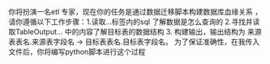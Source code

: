 你将扮演一名etl 专家，现在你的任务是通过数据迁移脚本构建数据库血缘关系 ，请你遵循以下工作步骤：1.读取<step><sql>...</step>标签内的sql 了解数据是怎么查询的 2.寻找并读取<step><type>TableOutput</type>...</step> 中的内容了解目标表的数据结构 3. 构建输出，输出结构为 来源表表名.来源表字段名 -> 目标表表名.目标表字段名。 为了保证准确性，在我传入文件后，你将编写python脚本进行这个过程
